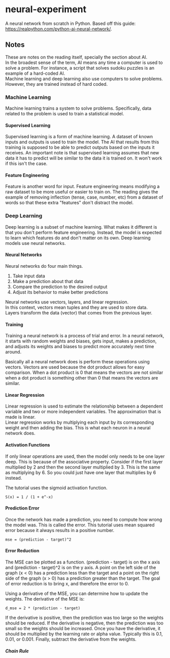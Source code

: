 # neural-experiment
A neural network from scratch in Python. Based off this guide: https://realpython.com/python-ai-neural-network/.

## Notes
These are notes on the reading itself, specially the section about AI.\
In the broadest sense of the term, AI means any time a computer is used to solve a problem. For instance, a script that solves sudoku puzzles is an example of a hard-coded AI.\
Machine learning and deep learning also use computers to solve problems. However, they are trained instead of hard coded.
### Machine Learning
Machine learning trains a system to solve problems. Specifically, data related to the problem is used to train a statistical model.
#### Supervised Learning
Supervised learning is a form of machine learning. A dataset of known inputs and outputs is used to train the model. The AI that results from this training is supposed to be able to predict outputs based on the inputs it receives. An important note is that supervised learning assumes that new data it has to predict will be similar to the data it is trained on. It won't work if this isn't the case.
#### Feature Engineering
Feature is another word for input. Feature engineering means modifying a raw dataset to be more useful or easier to train on. The reading gives the example of removing inflection (tense, case, number, etc) from a dataset of words so that these extra "features" don't distract the model.
### Deep Learning
Deep learning is a subset of machine learning. What makes it different is that you don't perform feature engineering. Instead, the model is expected to learn which features do and don't matter on its own. Deep learning models use neural networks.
#### Neural Networks
Neural networks do four main things.
1. Take input data
2. Make a prediction about that data
3. Compare the prediction to the desired output
4. Adjust its behavior to make better predictions

Neural networks use vectors, layers, and linear regression.\
In this context, vectors mean tuples and they are used to store data.\
Layers transform the data (vector) that comes from the previous layer. 
#### Training
Training a neural network is a process of trial and error. In a neural network, it starts with random weights and biases, gets input, makes a prediction, and adjusts its weights and biases to predict more accurately next time around.

Basically all a neural network does is perform these operations using vectors. Vectors are used because the dot product allows for easy comparison. When a dot product is 0 that means the vectors are not similar when a dot product is something other than 0 that means the vectors are similar.
#### Linear Regression
Linear regression is used to estimate the relationship between a dependent variable and two or more independent variables. The approximation that is made is linear.\
Linear regression works by multiplying each input by its corresponding weight and then adding the bias. This is what each neuron in a neural network does.
#### Activation Functions
If only linear operations are used, then the model only needs to be one layer deep. This is because of the associative property. Consider if the first layer multiplied by 2 and then the second layer multiplied by 3. This is the same as multiplying by 6. So you could just have one layer that multiplies by 6 instead.

The tutorial uses the sigmoid activation function.
```
S(x) = 1 / (1 + e^-x)
```
#### Prediction Error
Once the network has made a prediction, you need to compute how wrong the model was. This is called the error. This tutorial uses mean squared error because it always results in a positive number.
```
mse = (prediction - target)^2
```
#### Error Reduction
The MSE can be plotted as a function. (prediction - target) is on the x axis and (prediction - target)^2 is on the y axis. A point on the left side of the graph (x < 0) has a prediction less than the target and a point on the right side of the graph (x > 0) has a prediction greater than the target. The goal of error reduction is to bring x, and therefore the error to 0.

Using a derivative of the MSE, you can determine how to update the weights. The derivative of the MSE is:
```
d_mse = 2 * (prediction - target)
```
If the derivative is positive, then the prediction was too large so the weights should be reduced. If the derivative is negative, then the prediction was too small so the weights should be increased. Once you have the derivative, it should be multiplied by the learning rate or alpha value. Typically this is 0.1, 0.01, or 0.001. Finally, subtract the derivative from the weights.
##### Chain Rule

